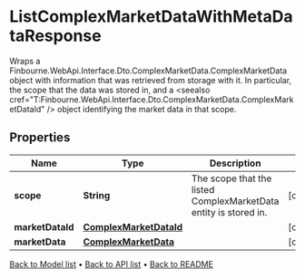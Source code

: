 

# ListComplexMarketDataWithMetaDataResponse

Wraps a Finbourne.WebApi.Interface.Dto.ComplexMarketData.ComplexMarketData object with information that was retrieved from storage with it. In particular, the scope that the data was stored in, and a <seealso cref=\"T:Finbourne.WebApi.Interface.Dto.ComplexMarketData.ComplexMarketDataId\" /> object identifying the market data in that scope.

## Properties

| Name | Type | Description | Notes |
|------------ | ------------- | ------------- | -------------|
|**scope** | **String** | The scope that the listed ComplexMarketData entity is stored in. |  [optional] |
|**marketDataId** | [**ComplexMarketDataId**](ComplexMarketDataId.md) |  |  [optional] |
|**marketData** | [**ComplexMarketData**](ComplexMarketData.md) |  |  [optional] |



[Back to Model list](../README.md#documentation-for-models) &#8226; [Back to API list](../README.md#documentation-for-api-endpoints) &#8226; [Back to README](../README.md)


